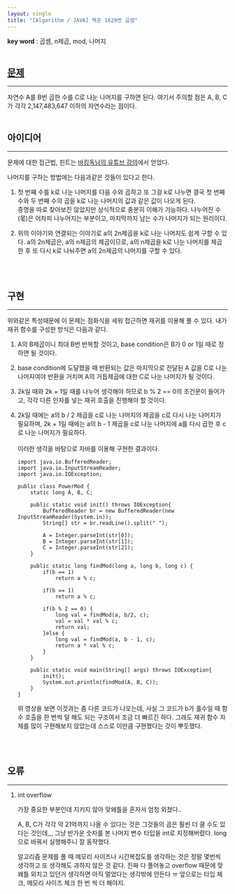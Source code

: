 ```yaml
---
layout: single
title: "[Algorithm / JAVA] 백준 1629번 곱셈"
---
```


**key word** : 곱셈, n제곱, mod, 나머지
<br><br>

## [문제](https://www.acmicpc.net/problem/1629)

---

자연수 A를 B번 곱한 수를 C로 나눈 나머지를 구하면 된다. 여기서 주의할 점은 A, B, C가 각각 2,147,483,647 이하의 자연수라는 점이다.
<br><br>

## 아이디어

---

문제에 대한 접근법, 힌트는 [바킹독님의 유튜브 강의](https://www.youtube.com/watch?v=8vDDJm5EewM&list=PLtqbFd2VIQv4O6D6l9HcD732hdrnYb6CY&index=12)에서 얻었다.

나머지를 구하는 방법에는 다음과같은 것들이 있다고 한다.

1. 첫 번째 수를 k로 나눈 나머지를 다음 수와 곱하고 또 그걸 k로 나누면 결국 첫 번째 수와 두 번째 수의 곱을 k로 나눈 나머지의 값과 같은 값이 나오게 된다.
   <br> 증명을 따로 찾아보진 않았지만 상식적으로 충분히 이해가 가능하다. 나누어진 수(몫)은 어차피 나누어지는 부분이고, 마지막까지 남는 수가 나머지가 되는 원리이다.

2. 위의 이야기와 연결되는 이야기로 a의 2n제곱을 k로 나눈 나머지도 쉽게 구할 수 있다. a의 2n제곱은, a의 n제곱의 제곱이므로, a의 n제곱을 k로 나눈 나머지를 제곱한 후 또 다시 k로 나눠주면 a의 2n제곱의 나머지를 구할 수 있다.

<br><br>

## 구현

---

위와같은 특성때문에 이 문제는 점화식을 세워 접근하면 재귀를 이용해 풀 수 있다. 내가 재귀 함수를 구성한 방식은 다음과 같다.

1. A의 B제곱이니 최대 B번 반복할 것이고, base condition은 B가 0 or 1일 때로 정하면 될 것이다.
2. base condition에 도달했을 때 반환되는 값은 마지막으로 전달된 A 값을 C로 나눈 나머지여야 반환을 거치며 A의 거듭제곱에 대한 C로 나눈 나머지가 될 것이다.
3. 2k일 때와 2k + 1일 때를 나누어 생각해야 하므로 b % 2 == 0의 조건문이 들어가고, 각각 다른 인자를 넣는 재귀 호출을 진행해야 할 것이다.
4. 2k일 때에는 a의 b / 2 제곱을 c로 나눈 나머지의 제곱을 c로 다시 나눈 나머지가 필요하며, 2k + 1일 때에는 a의 b - 1 제곱을 c로 나눈 나머지에 a를 다시 곱한 후 c로 나눈 나머지가 필요하다.
   <br><br>
   이러한 생각을 바탕으로 자바를 이용해 구현한 결과이다.

   ```
   import java.io.BufferedReader;
   import java.io.InputStreamReader;
   import java.io.IOException;

   public class PowerMod {
       static long A, B, C;

       public static void init() throws IOException{
           BufferedReader br = new BufferedReader(new InputStreamReader(System.in));
           String[] str = br.readLine().split(" ");

           A = Integer.parseInt(str[0]);
           B = Integer.parseInt(str[1]);
           C = Integer.parseInt(str[2]);
       }

       public static long findMod(long a, long b, long c) {
           if(b == 1)
               return a % c;

           if(b == 1)
               return a % c;

           if(b % 2 == 0) {
               long val = findMod(a, b/2, c);
               val = val * val % c;
               return val;
           }else {
               long val = findMod(a, b - 1, c);
               return a * val % c;
           }
       }

       public static void main(String[] args) throws IOException{
           init();
           System.out.println(findMod(A, B, C));
       }
   }
   ```

   위 영상을 보면 이것과는 좀 다른 코드가 나오는데, 사실 그 코드가 b가 홀수일 때 함수 호출을 한 번씩 덜 해도 되는 구조여서 조금 더 빠르긴 하다.
   그래도 재귀 함수 자체를 많이 구현해보지 않았는데 스스로 이만큼 구현했다는 것이 뿌듯했다.

<br><br>

## 오류

---

1. int overflow

   가장 중요한 부분인데 지키지 않아 맞왜틀을 혼자서 엄청 외쳤다..

   A, B, C가 각각 약 21억까지 나올 수 있다는 것은 그것들의 곱은 훨씬 더 클 수도 있다는 것인데,,, 그냥 반가운 숫자를 본 나머지 변수 타입을 int로 지정해버렸다.
   long으로 바꿔서 실행해주니 잘 동작했다.

   알고리즘 문제를 풀 때 메모리 사이즈나 시간복잡도를 생각하는 것은 정말 몇번씩 생각하고 또 생각해도 과하지 않은 것 같다.
   진짜 다 풀어놓고 overflow 때문에 맞왜틀 외치고 있던거 생각하면 아직 멀었다는 생각밖에 안든다 ㅠ
   앞으로는 타입 체크, 메모리 사이즈 체크 한 번 씩 더 해야지.
